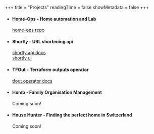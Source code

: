 +++
title = "Projects"
readingTime = false
showMetadata = false
+++

- <h4>Home-Ops - Home automation and Lab</h4>
  <a href="https://github.com/swibrow/home-ops" target="_blank">home-ops repo</a>

- <h4>Shortly - URL shortening api</h4>
  <a href="https://shortly.wibrow.net/docs" target="_blank">shortly api docs</a>
  </br>
  <a href="https://shortly.wibrow.net/" target="_blank">shortly ui</a>

- <h4>TFOut - Terraform outputs operator</h4>
  <a href="https://swibrow.github.io/tfout/" target="_blank">tfout operator docs</a>

- <h4>Homb - Family Organisation Management</h4>
  Coming soon!

- <h4>House Hunter - Finding the perfect home in Switzerland</h4>
  Coming soon!
